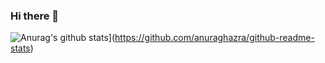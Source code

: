 ### Hi there 👋

![Anurag's github stats](https://github-readme-stats.vercel.app/api?username=maestro214)](https://github.com/anuraghazra/github-readme-stats)

<!--
**maestro214/maestro214** is a ✨ _special_ ✨ repository because its `README.md` (this file) appears on your GitHub profile.

Here are some ideas to get you started:

- 🔭 I’m currently working on ...
- 🌱 I’m currently learning ...
- 👯 I’m looking to collaborate on ...
- 🤔 I’m looking for help with ...
- 💬 Ask me about ...
- 📫 How to reach me: ...
- 😄 Pronouns: ...
- ⚡ Fun fact: ...
-->
